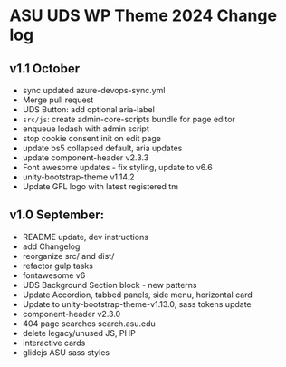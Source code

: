 # ASU UDS WP Theme 2024 Change log
## v1.1 October
- sync updated azure-devops-sync.yml
- Merge pull request
- UDS Button: add optional aria-label
- `src/js`: create admin-core-scripts bundle for page editor
- enqueue lodash with admin script
- stop cookie consent init on edit page
- update bs5 collapsed default, aria updates
- update component-header v2.3.3
- Font awesome updates - fix styling, update to v6.6
- unity-bootstrap-theme v1.14.2
- Update GFL logo with latest registered tm

## v1.0 September:
- README update, dev instructions
- add Changelog
- reorganize src/ and dist/
- refactor gulp tasks
- fontawesome v6
- UDS Background Section block - new patterns
- Update Accordion, tabbed panels, side menu, horizontal card
- Update to unity-bootstrap-theme-v1.13.0, sass tokens update
- component-header v2.3.0
- 404 page searches search.asu.edu
- delete legacy/unused JS, PHP
- interactive cards
- glidejs ASU sass styles
